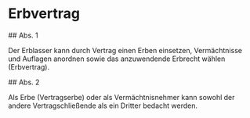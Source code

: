 # Erbvertrag



\#\# Abs. 1

 Der Erblasser kann durch Vertrag einen Erben einsetzen, Vermächtnisse und Auflagen anordnen sowie das anzuwendende Erbrecht wählen (Erbvertrag).

\#\# Abs. 2

 Als Erbe (Vertragserbe) oder als Vermächtnisnehmer kann sowohl der andere Vertragschließende als ein Dritter bedacht werden. 

